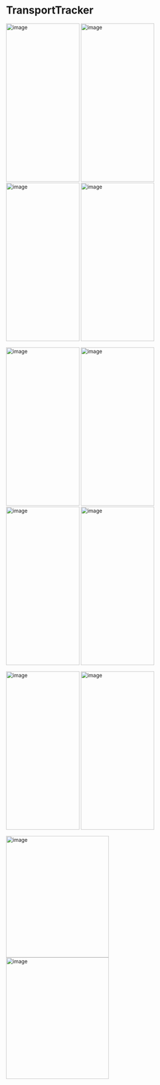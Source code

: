 # TransportTracker

<img src="https://user-images.githubusercontent.com/73468814/133411189-8daf6259-3aef-4a2d-b15d-c168b1eaa432.jpg" alt="image" width="200" height="430"/> <img src="https://user-images.githubusercontent.com/73468814/133411369-efc27569-c7c2-4f0e-a91d-cade009e9ba0.jpg" alt="image" width="200" height="430"/> <img src="https://user-images.githubusercontent.com/73468814/133411547-d662c421-e3d7-4486-a53d-528b3fb5d629.jpg" alt="image" width="200" height="430"/> <img src="https://user-images.githubusercontent.com/73468814/133411594-4c648e16-ced1-4b40-965d-753987ea52cf.jpg" alt="image" width="200" height="430"/>


<img src="https://user-images.githubusercontent.com/73468814/133411725-7d1baa3d-6a9c-439b-b443-fb55d952fc0a.jpg" alt="image" width="200" height="430"/> <img src="https://user-images.githubusercontent.com/73468814/133411914-d3686288-7bf1-410b-b968-43e8f4edd92c.jpg" alt="image" width="200" height="430"/> <img src="https://user-images.githubusercontent.com/73468814/133411947-df4a98ae-3495-4e80-b4d6-4ba21e27bf7d.jpg" alt="image" width="200" height="430"/> <img src="https://user-images.githubusercontent.com/73468814/133412041-14f82699-c273-44c3-89b3-1bf9c2790f28.jpg" alt="image" width="200" height="430"/>


<img src="https://user-images.githubusercontent.com/73468814/133412235-c9cdaaa8-053c-430f-a066-39ba00005d71.jpg" alt="image" width="200" height="430"/> <img src="https://user-images.githubusercontent.com/73468814/133412116-10e55970-f686-456c-8b51-e0fd2d6d12e6.jpg" alt="image" width="200" height="430"/>


<img src="https://user-images.githubusercontent.com/73468814/133412361-9011bb67-2a61-477d-9f0e-d0e733c54921.png" alt="image" width="280" height="330"/> <img src="https://user-images.githubusercontent.com/73468814/133412480-707e51e3-0384-450e-966d-4f5566f92f43.png" alt="image" width="280" height="330"/>

